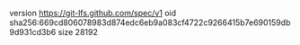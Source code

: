 version https://git-lfs.github.com/spec/v1
oid sha256:669cd806078983d874edc6eb9a083cf4722c9266415b7e690159db9d931cd3b6
size 28192
